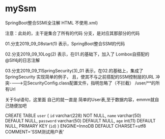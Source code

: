 # mySsm     
SpringBoot整合SSM(全注解   HTML   不使用.xml)

注意：此处的，主干是集合了所有的代码
              分支，是对应其那部分的代码

01.分支2019_09_08start(1)  表示，SpringBoot整合SSM的代码

02.分支2019_09_10Log(2)    表示，在01.的基础下，加入了 Lombox自搭配的@Slf4j的日志注解

03.分支2019_09_11SpringSecurity(3)_01      表示，在02.的基础上，集成了SpringSecurity   实现简单的例子，
且，使其不与之前搭配的SSM控制层的URL  冲突---->见SecurityConfig.class配置文件，指明忽略了（不拦截） /user/**的所有Url

关于Sql语句，这里面
自己的就一直是  简单的User表,至于数据内容，emmm就自己随便加吧

CREATE TABLE `user` (
  `id` varchar(228) NOT NULL,
  `name` varchar(50) DEFAULT NULL,
  `password` varchar(50) DEFAULT NULL,
  `age` int(11) DEFAULT NULL,
  PRIMARY KEY (`id`)
) ENGINE=InnoDB DEFAULT CHARSET=utf8 COMMENT='SSM测试用户表'




